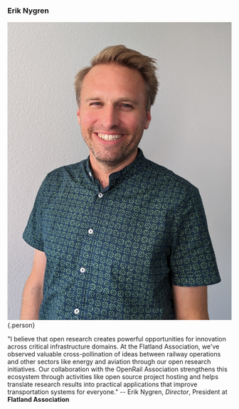 ### Erik Nygren

![Erik Nygren](images/people/erik-nygren.jpg){.person}

"I believe that open research creates powerful opportunities for innovation across critical infrastructure domains. At the Flatland Association, we've observed valuable cross-pollination of ideas between railway operations and other sectors like energy and aviation through our open research initiatives. Our collaboration with the OpenRail Association strengthens this ecosystem through activities like open source project hosting and helps translate research results into practical applications that improve transportation systems for everyone." -- Erik Nygren, *Director*, President at **Flatland Association**
